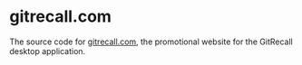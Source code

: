 # gitrecall.com

The source code for [gitrecall.com](gitrecall.com), the promotional website for the GitRecall desktop application.